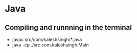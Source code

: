 # Java #
## Compiling and runnning in the terminal #
+ javac src/com/kaleshsingh/*.java
+ java -cp ./src com.kaleshsingh.Main
